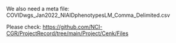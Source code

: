 We also need a meta file: 
COVIDwgs_Jan2022_NIAIDphenotypesLM_Comma_Delimited.csv

Please check: 
https://github.com/NCI-CGR/ProjectRecord/tree/main/Project/Cenk/Files
